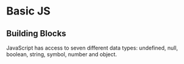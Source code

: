 # Basic JS

## Building Blocks

JavaScript has access to seven different data types: undefined, null, boolean, string, symbol, number and object.

